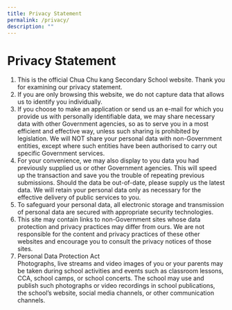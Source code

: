 ```yaml
---
title: Privacy Statement
permalink: /privacy/
description: ""
---
```

# **Privacy Statement**

1.  This is the official Chua Chu kang Secondary School website. Thank you for examining our privacy statement.  
2.  If you are only browsing this website, we do not capture data that allows us to identify you individually.  
3.  If you choose to make an application or send us an e-mail for which you provide us with personally identifiable data, we may share necessary data with other Government agencies, so as to serve you in a most efficient and effective way, unless such sharing is prohibited by legislation. We will NOT share your personal data with non-Government entities, except where such entities have been authorised to carry out specific Government services.&nbsp;  
4.  For your convenience, we may also display to you data you had previously supplied us or other Government agencies. This will speed up the transaction and save you the trouble of repeating previous submissions. Should the data be out-of-date, please supply us the latest data. We will retain your personal data only as necessary for the effective delivery of public services to you.&nbsp;  
5.  To safeguard your personal data, all electronic storage and transmission of personal data are secured with appropriate security technologies.&nbsp;  
6.  This site may contain links to non-Government sites whose data protection and privacy practices may differ from ours. We are not responsible for the content and privacy practices of these other websites and encourage you to consult the privacy notices of those sites.
7.  Personal Data Protection Act
<br>Photographs, live streams and video images of you or your parents may be taken during school activities and events such as classroom lessons, CCA, school camps, or school concerts. The school may use and publish such photographs or video recordings in school publications, the school’s website, social media channels, or other communication channels.